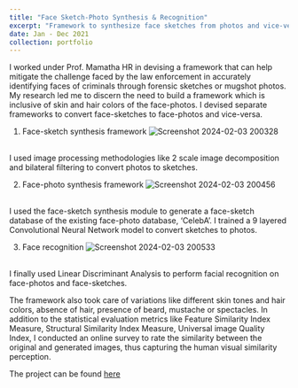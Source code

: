 ```yaml
---
title: "Face Sketch-Photo Synthesis & Recognition"
excerpt: "Framework to synthesize face sketches from photos and vice-versa along with facial recognition.<br/><img src='images/fss.png' width='700' height='500'>"
date: Jan - Dec 2021
collection: portfolio
---
```


I worked under Prof. Mamatha HR in devising a framework that can help mitigate the challenge faced by
the law enforcement in accurately identifying faces of criminals through forensic sketches or mugshot
photos. My research led me to discern the need to build a framework which is inclusive of skin and hair
colors of the face-photos. I devised separate frameworks to convert face-sketches to face-photos and
vice-versa. 
1. Face-sketch synthesis framework
![Screenshot 2024-02-03 200328](https://github.com/mitravinda462/mitravinda462.github.io/assets/53876415/9e5a3c61-ea9c-48b3-9332-b2e32b99eb86)
<br/>
I used image processing methodologies like 2 scale image decomposition and bilateral filtering to convert photos to sketches.
 
2. Face-photo synthesis framework
![Screenshot 2024-02-03 200456](https://github.com/mitravinda462/mitravinda462.github.io/assets/53876415/c459655c-3c05-41bd-a582-c8cebad14b83)
<br/>
I used the face-sketch synthesis module to generate a face-sketch database of the existing face-photo database, ‘CelebA’. I trained a 9 layered Convolutional Neural Network model to convert sketches to photos. 

3. Face recognition
![Screenshot 2024-02-03 200533](https://github.com/mitravinda462/mitravinda462.github.io/assets/53876415/6cdf5e37-fea5-4b62-948c-300a6359cd8b)
<br/>
I finally used Linear Discriminant Analysis to perform facial recognition on face-photos and face-sketches. 

The framework also took care of variations like different skin tones and hair colors, absence of hair, presence of beard, mustache or spectacles. In addition to the statistical evaluation metrics like Feature Similarity Index Measure, Structural Similarity Index Measure, Universal image Quality Index, I conducted an online survey to rate the similarity between the original and generated images, thus capturing the human visual similarity perception.

The project can be found [here](https://github.com/mitravinda462/Face-photo-sketch-synthesis-and-Recognition)
